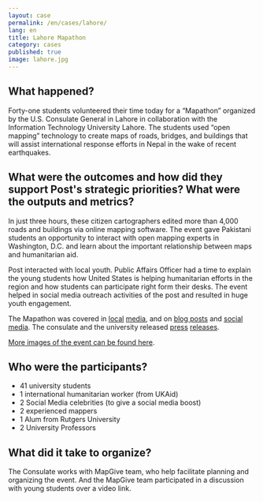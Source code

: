 ```yaml
---
layout: case
permalink: /en/cases/lahore/
lang: en
title: Lahore Mapathon
category: cases
published: true
image: lahore.jpg
---
```


## What happened?

Forty-one students volunteered their time today for a “Mapathon” organized by the U.S. Consulate General in Lahore in collaboration with the Information Technology University Lahore. The students used “open mapping” technology to create maps of roads, bridges, and buildings that will assist international response efforts in Nepal in the wake of recent earthquakes. 

## What were the outcomes and how did they support Post's strategic priorities? What were the outputs and metrics?

In just three hours, these citizen cartographers edited more than 4,000 roads and buildings via online mapping software. The event gave Pakistani students an opportunity to interact with open mapping experts in Washington, D.C. and learn about the important relationship between maps and humanitarian aid. 

Post interacted with local youth. Public Affairs Officer had a time to explain the young students how United States is helping humanitarian efforts in the region and how students can participate right form their desks. The event helped in social media outreach activities of the post and resulted in huge youth engagement.

The Mapathon was covered in [local](http://dailypakistan.com.pk/E-Paper/Lahore/2015-06-05/page-8/detail-15) [media](http://dailypakistan.com.pk/E-Paper/Lahore/2015-06-05/page-8/detail-16), and on [blog posts](http://www.thedemocrate.com/?p=1807) and [social media](https://twitter.com/hashtag/LahoreMapathon?src=hash). The consulate and the university released [press](http://lahore.usconsulate.gov/pr060415.html) [releases](http://itu.edu.pk/newsevents/mapathon-for-nepal-every-edit-counts/).

[More images of the event can be found here](https://www.flickr.com/photos/uscglahore/sets/72157651686130544).

## Who were the participants?

* 41 university students
* 1 international humanitarian worker (from UKAid)
* 2 Social Media celebrities  (to give a social media boost)
* 2 experienced mappers
* 1 Alum from Rutgers University
* 2 University Professors


## What did it take to organize?

The Consulate works with MapGive team, who help facilitate planning and organizing the event. And the MapGive team participated in a discussion with young students over a video link.


